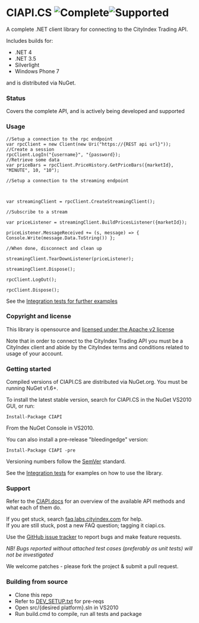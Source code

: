 #  CIAPI.CS ![Complete](http://labs.cityindex.com/wp-content/uploads/2012/01/lbl-complete.png)![Supported](http://labs.cityindex.com/wp-content/uploads/2012/01/lbl-supported.png)
A complete .NET client library for connecting to the CityIndex Trading API.

Includes builds for:

  * .NET 4
  * .NET 3.5
  * Silverlight
  * Windows Phone 7

and is distributed via NuGet.

### Status
Covers the complete API, and is actively being developed and supported

### Usage

    //Setup a connection to the rpc endpoint
    var rpcClient = new Client(new Uri("https://{REST api url}"));
    //Create a session
    rpcClient.LogIn("{username}", "{password});
    //Retrieve some data
    var priceBars = rpcClient.PriceHistory.GetPriceBars({marketId}, "MINUTE", 10, "10");
    
    //Setup a connection to the streaming endpoint

	            

    var streamingClient = rpcClient.CreateStreamingClient();

    //Subscribe to a stream
 
    var priceListener = streamingClient.BuildPricesListener({marketId});

    priceListener.MessageReceived += (s, message) => { Console.Write(message.Data.ToString()) };
    
    //When done, disconnect and clean up

    streamingClient.TearDownListener(priceListener);
    
	streamingClient.Dispose();
    
	rpcClient.LogOut();
    
	rpcClient.Dispose();
    
See the [Integration tests for further examples](https://github.com/cityindex/CIAPI.CS/tree/master/src/CIAPI.IntegrationTests)

### Copyright and license
This library is opensource and [licensed under the Apache v2 license](https://github.com/cityindex/CIAPI.CS/LICENSE.txt)

Note that in order to connect to the CityIndex Trading API you must be a CityIndex client and abide by the 
CityIndex terms and conditions related to usage of your account.

### Getting started
Compiled versions of CIAPI.CS are distributed via NuGet.org.  You must be running NuGet v1.6+.

To install the latest stable version, search for CIAPI.CS in the NuGet VS2010 GUI, or run:

    Install-Package CIAPI
   
From the NuGet Console in VS2010.

You can also install a pre-release "bleedingedge" version:

    Install-Package CIAPI -pre

Versioning numbers follow the [SemVer](semver.org) standard.

See the [Integration tests](https://github.com/cityindex/CIAPI.CS/tree/master/src/CIAPI.IntegrationTests) 
for examples on how to use the library.

### Support
Refer to the [CIAPI.docs](https://ciapipreprod.cityindextest9.co.uk/CIAPI.docs) for an overview of the available API methods
and what each of them do.

If you get stuck, search [faq.labs.cityindex.com](http://faq.labs.cityindex.com) for help.  
If you are still stuck, post a new FAQ question; tagging it ciapi.cs.

Use the [GitHub issue tracker](https://github.com/cityindex/CIAPI.CS/issues) to report bugs and make feature requests.

*NB! Bugs reported without attached test cases (preferably as unit tests) will not be investigated*

We welcome patches - please fork the project & submit a pull request.

### Building from source

   * Clone this repo
   * Refer to [DEV_SETUP.txt](https://github.com/cityindex/CIAPI.CS/blob/master/DEV_SETUP.txt) for pre-reqs
   * Open src/{desired platform}.sln in VS2010
   * Run build.cmd to compile, run all tests and package
